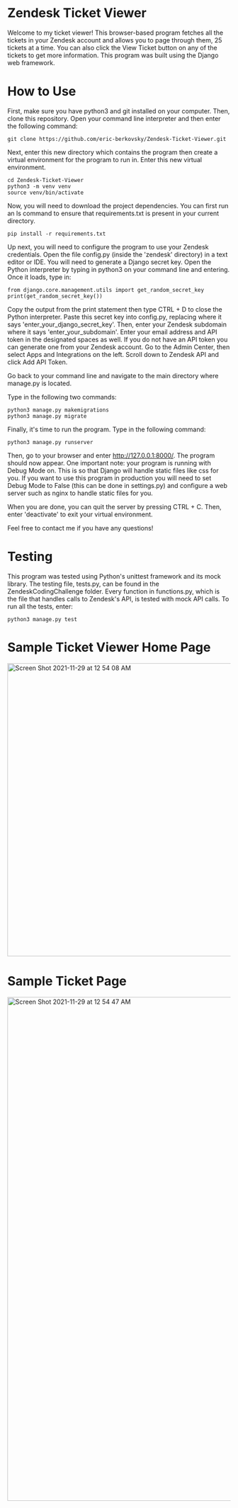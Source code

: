 # Zendesk Ticket Viewer

Welcome to my ticket viewer! This browser-based program fetches all the tickets in your Zendesk account and allows you to page through them, 25 tickets at a time. You can also click the View Ticket button on any of the tickets to get more information. This program was built using the Django web framework.

# How to Use

First, make sure you have python3 and git installed on your computer. Then, clone this repository. Open your command line interpreter and then enter the following command:
```
git clone https://github.com/eric-berkovsky/Zendesk-Ticket-Viewer.git
```

Next, enter this new directory which contains the program then create a virtual environment for the program to run in. Enter this new virtual environment. 
```
cd Zendesk-Ticket-Viewer 
python3 -m venv venv
source venv/bin/activate
```

Now, you will need to download the project dependencies. You can first run an ls command to ensure that requirements.txt is present in your current directory. 
```
pip install -r requirements.txt
```

Up next, you will need to configure the program to use your Zendesk credentials. Open the file config.py (inside the 'zendesk' directory) in a text editor or IDE. 
You will need to generate a Django secret key. Open the Python interpreter by typing in python3 on your command line and entering. Once it loads, type in:
```
from django.core.management.utils import get_random_secret_key
print(get_random_secret_key())
```
Copy the output from the print statement then type CTRL + D to close the Python interpreter. Paste this secret key into config.py, replacing where it says 'enter_your_django_secret_key'.
Then, enter your Zendesk subdomain where it says 'enter_your_subdomain'. Enter your email address and API token in the designated spaces as well. If you do not have an API token you can generate one from your Zendesk account. Go to the Admin Center, then select Apps and Integrations on the left. Scroll down to Zendesk API and click Add API Token. 

Go back to your command line and navigate to the main directory where manage.py is located. 

Type in the following two commands:
```
python3 manage.py makemigrations
python3 manage.py migrate
```

Finally, it's time to run the program. Type in the following command:
```
python3 manage.py runserver
```
Then, go to your browser and enter http://127.0.0.1:8000/. The program should now appear. 
One important note: your program is running with Debug Mode on. This is so that Django will handle static files like css for you. If you want to use this program in production you will need to set Debug Mode to False (this can be done in settings.py) and configure a web server such as nginx to handle static files for you. 

When you are done, you can quit the server by pressing CTRL + C. Then, enter 'deactivate' to exit your virtual environment. 

Feel free to contact me if you have any questions!

# Testing

This program was tested using Python's unittest framework and its mock library. The testing file, tests.py, can be found in the ZendeskCodingChallenge folder. Every function in functions.py, which is the file that handles calls to Zendesk's API, is tested with mock API calls. To run all the tests, enter:
```
python3 manage.py test
```

# Sample Ticket Viewer Home Page

<img width="662" alt="Screen Shot 2021-11-29 at 12 54 08 AM" src="https://user-images.githubusercontent.com/52947849/143836931-c2756e96-ffa1-4fcd-a131-f81c2ac5e94e.png">

# Sample Ticket Page

<img width="1138" alt="Screen Shot 2021-11-29 at 12 54 47 AM" src="https://user-images.githubusercontent.com/52947849/143837029-9a8f6b40-b0c3-45d2-9e69-7919fe799964.png">

